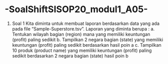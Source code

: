 # -SoalShiftSISOP20_modul1_A05-

1. Soal 1
Kita diminta untuk membuat laporan berdasarkan data yang ada pada file “Sample-Superstore.tsv”.
Laporan yang diminta berupa :
  a. Tentukan wilayah bagian (region) mana yang memiliki keuntungan (profit) paling
sedikit
  b. Tampilkan 2 negara bagian (state) yang memiliki keuntungan (profit) paling
sedikit berdasarkan hasil poin a
  c. Tampilkan 10 produk (product name) yang memiliki keuntungan (profit) paling
sedikit berdasarkan 2 negara bagian (state) hasil poin b
